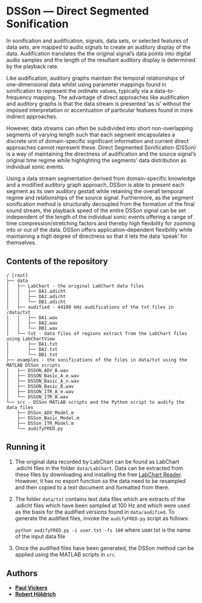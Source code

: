 # DSSon &mdash; Direct Segmented Sonification

In sonification and audification, signals, data sets, or selected features of data sets, are mapped to audio signals to create an auditory display of the data. Audification translates the the original signal’s data points into digital audio samples and the length of the resultant auditory display is determined by the playback rate. 

Like audification, auditory graphs maintain the temporal relationships of one-dimensional data whilst using parameter mappings found in sonification to represent the ordinate values, typically via a data-to-frequency mapping. The advantage of direct approaches like audification and auditory graphs is that the data stream is presented ‘as is’ without the imposed interpretation or accentuation of particular features found in more indirect approaches. 

However, data streams can often be subdivided into short non-overlapping segments of varying length such that each segment encapsulates a discrete unit of domain-specific significant information and current direct approaches cannot represent these. Direct Segmented Sonification (DSSon) is a way of maintaining the directness of audification and the source signal’s original time regime while highlighting the segments’ data distribution as individual sonic events. 

Using a data stream segmentation derived from domain-specific knowledge and a modified auditory graph approach, DSSon is able to present each segment as its own auditory gestalt while retaining the overall temporal regime and relationships of the source signal. Furthermore, as the segment sonification method is structurally decoupled from the formation of the final sound stream, the playback speed of the entire DSSon signal can be set independent of the length of the individual sonic events offering a range of time compression/stretching factors and thereby high flexibility for zooming into or out of the data. DSSon offers application-dependent flexibility while maintaining a high degree of directness so that it lets the data ‘speak’ for themselves.

## Contents of the repository
```
/ [root]    
├── data
│   ├── LabChart - the original LabChart data files
│   │   ├── DA1.adicht
│   │   ├── DA2.adicht
│   │   └── DB1.adicht
│   ├── audified - 44100 kHz audifications of the txt files in /data/txt
│   │   ├── DA1.wav
│   │   ├── DA2.wav
│   │   └── DB1.wav
│   └── txt - data files of regions extract from the LabChart files using LabChartView
│       ├── DA1.txt
│       ├── DA2.txt
│       └── DB1.txt
├── examples - the sonifications of the files in data/txt using the MATLAB DSSon scripts
│   ├── DSSON_ADV_B.wav
│   ├── DSSON_Basic_A_e.wav
│   ├── DSSON_Basic_A_n.wav
│   ├── DSSON_Basic_B.wav
│   ├── DSSON_ITR_A_e.wav
│   └── DSSON_ITR_B.wav
└── src - DSSon MATLAB scripts and the Python script to audify the data files
    ├── DSSon_ADV_Model.m
    ├── DSSon_Basic_Model.m
    ├── DSSon_ITR_Model.m
    └── audifyFRED.py    
```

## Running it 
1. The original data recorded by LabChart can be found as LabChart .adicht files in 
the folder `data/LabChart`. Data can be extracted from these files by downloading and
installing the free [LabChart Reader](https://www.adinstruments.com/products/labchart-reader).
However, it has no export function so the data need to be resampled and then copied to
a text document and formatted from there.
2. The folder `data/txt` contains text data files which are extracts of the .adicht files
which have been sampled at 100 Hz and which were used as the basis for the audified versions
found in `data/audified`. To generate the audified files, invoke the `audifyFRED.py`
script as follows:

    `python audifyFRED.py -i user.txt -fs 100` where user.txt is the name of the input data file

3. Once the audified files have been generated, the DSSon method can be applied using
the MATLAB scripts in `src`.  



## Authors  
* [**Paul Vickers**](https://paulvickers.github.io)
* [**Robert Höldrich**](http://iem.kug.ac.at/en/people.html?tx_kugpeople_pi1%5Bperson_nr%5D=50114&cHash=eb4d7486e953326e239071165ea47ccf)